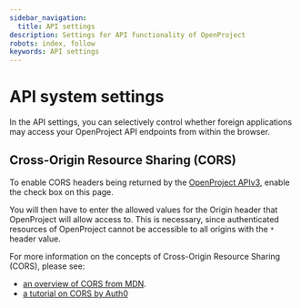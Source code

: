 ```yaml
---
sidebar_navigation:
  title: API settings
description: Settings for API functionality of OpenProject
robots: index, follow
keywords: API settings
---
```

# API system settings

In the API settings, you can selectively control whether foreign applications may access your OpenProject
API endpoints from within the browser. 

## Cross-Origin Resource Sharing (CORS)

To enable CORS headers being returned by the [OpenProject APIv3](https://docs.openproject.org/api/),
enable the check box on this page.

You will then have to enter the allowed values for the Origin header that OpenProject will allow access to.
This is necessary, since authenticated resources of OpenProject cannot be accessible to all origins with the `*` header value.

For more information on the concepts of Cross-Origin Resource Sharing (CORS), please see:

- [an overview of CORS from MDN](https://developer.mozilla.org/en-US/docs/Web/HTTP/CORS).
- [a tutorial on CORS by Auth0](https://auth0.com/blog/cors-tutorial-a-guide-to-cross-origin-resource-sharing/)
